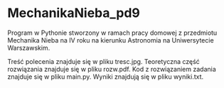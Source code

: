 # MechanikaNieba_pd9
Program w Pythonie stworzony w ramach pracy domowej z przedmiotu Mechanika Nieba
na IV roku na kierunku Astronomia na Uniwersytecie Warszawskim.

Treść polecenia znajduje się w pliku tresc.jpg.
Teoretyczna część rozwiązania znajduje się w pliku rozw.pdf.
Kod z rozwiązaniem zadania znajduje się w pliku main.py.
Wyniki znajdują się w pliku wyniki.txt.
